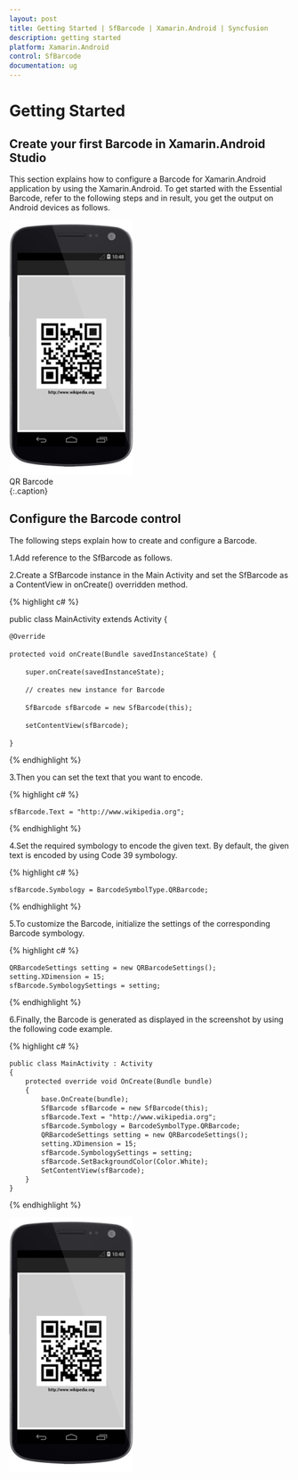 ```yaml
---
layout: post
title: Getting Started | SfBarcode | Xamarin.Android | Syncfusion
description: getting started
platform: Xamarin.Android
control: SfBarcode
documentation: ug
---
```


# Getting Started

## Create your first Barcode in Xamarin.Android Studio

This section explains how to configure a Barcode for Xamarin.Android application by using the Xamarin.Android. To get started with the Essential Barcode, refer to the following steps and in result, you get the output on Android devices as follows.

![](Getting-Started_images/Getting-Started_img1.png)                                                                                             
QR Barcode                                                                                   
{:.caption}

## Configure the Barcode control

The following steps explain how to create and configure a Barcode.

1.Add reference to the SfBarcode as follows.
 
2.Create a SfBarcode instance in the Main Activity and set the SfBarcode as a ContentView in onCreate() overridden method.

{% highlight c# %} 
   
   public class MainActivity extends Activity {

	@Override

	protected void onCreate(Bundle savedInstanceState) {

		super.onCreate(savedInstanceState);

		// creates new instance for Barcode

		SfBarcode sfBarcode = new SfBarcode(this);

		setContentView(sfBarcode);

	}
	
{% endhighlight %}  
  
3.Then you can set the text that you want to encode.
 
  
  {% highlight c# %} 
  
    sfBarcode.Text = "http://www.wikipedia.org";
  
  {% endhighlight %}  
   
4.Set the required symbology to encode the given text. By default, the given text is encoded by using Code 39 symbology.

  {% highlight c# %} 
  
    sfBarcode.Symbology = BarcodeSymbolType.QRBarcode;
  
  {% endhighlight %}  
   
5.To customize the Barcode, initialize the settings of the corresponding Barcode symbology. 

{% highlight c# %}

    QRBarcodeSettings setting = new QRBarcodeSettings();
    setting.XDimension = 15;
    sfBarcode.SymbologySettings = setting;

  {% endhighlight %}  
   
6.Finally, the Barcode is generated as displayed in the screenshot by using the following code example.

{% highlight c# %}
  
    public class MainActivity : Activity
    {
        protected override void OnCreate(Bundle bundle)
        {
            base.OnCreate(bundle);
            SfBarcode sfBarcode = new SfBarcode(this);
            sfBarcode.Text = "http://www.wikipedia.org";
            sfBarcode.Symbology = BarcodeSymbolType.QRBarcode;
            QRBarcodeSettings setting = new QRBarcodeSettings();
            setting.XDimension = 15;
            sfBarcode.SymbologySettings = setting;
            sfBarcode.SetBackgroundColor(Color.White);
            SetContentView(sfBarcode);
        }
    }

  {% endhighlight %}  
   
  ![](Getting-Started_images/Getting-Started_img3.png)   

